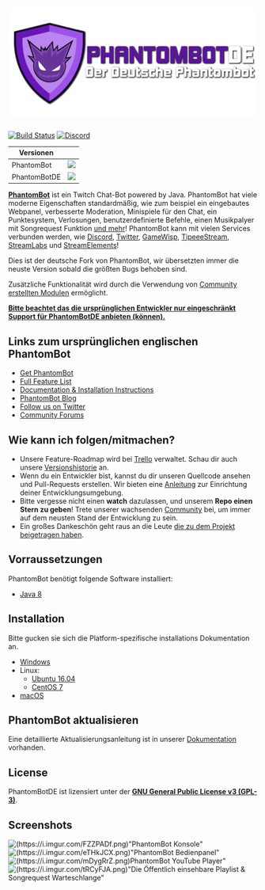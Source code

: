 
# <img alt="PhantomBotDE" src="/.github/logo.png" width="600px"/>

[![Build Status](https://img.shields.io/travis/PhantomBotDE/PhantomBotDE.svg?style=popout)](https://travis-ci.org/PhantomBotDE/PhantomBotDE)
[![Discord](https://discordapp.com/api/guilds/107910097937682432/widget.png?style=shield)](https://discord.gg/Xdh5SRY)

| Versionen | |
|--------------|---|
| PhantomBot   | [![](https://img.shields.io/github/release/phantombot/phantombot.svg?style=for-the-badge)](https://github.com/PhantomBot/PhantomBot/releases/latest) |
| PhantomBotDE | [![](https://img.shields.io/github/release-pre/PhantomBotDE/PhantomBotDE.svg?style=for-the-badge)](https://github.com/PhantomBotDE/PhantomBotDE/releases/latest) |

[**PhantomBot**](https://phantombot.tv) ist ein Twitch Chat-Bot powered by Java. 
PhantomBot hat viele moderne Eigenschaften standardmäßig, wie zum beispiel ein eingebautes Webpanel, verbesserte Moderation, Minispiele für den Chat, ein Punktesystem, Verlosungen, benutzerdefinierte Befehle, einen Musikpalyer mit Songrequest Funktion [und mehr](https://phantombot.tv/features)! PhantomBot kann mit vielen Services verbunden werden, wie  [Discord](https://discordapp.com/), [Twitter](https://twitter.com), [GameWisp](https://gamewisp.com), [TipeeeStream](https://tipeeestream.com), [StreamLabs](https://streamlabs.com) und [StreamElements](https://streamelements.com)!

Dies ist der deutsche Fork von PhantomBot, wir übersetzten immer die neuste Version sobald die größten Bugs behoben sind.

Zusätzliche Funktionalität wird durch die Verwendung von [Community erstellten Modulen](https://community.phantombot.tv/c/custom-modules) ermöglicht.

<u>**Bitte beachtet das die ursprünglichen Entwickler nur eingeschränkt Support für PhantomBotDE anbieten (können).**</u>

## Links zum ursprünglichen englischen PhantomBot
* [Get PhantomBot](https://phantombot.tv/ "PhantomBot")
* [Full Feature List](https://phantombot.tv/features "PhantomBot Features")
* [Documentation & Installation Instructions](https://docs.phantombot.tv "Documenation and Installation Instructions")
* [PhantomBot Blog](https://blog.phantombot.tv "PhantomBot Blog")
* [Follow us on Twitter](https://www.twitter.com/PhantomBot "PhantomBot Twitter")
* [Community Forums](https://community.phantombot.tv "PhantomBot Community Forums")

## Wie kann ich folgen/mitmachen?

* Unsere Feature-Roadmap wird bei [Trello](https://trello.com/b/prjUApDO) verwaltet. Schau dir auch unsere [Versionshistorie](https://phantombot.tv/changelog) an.
* Wenn du ein Entwickler bist, kannst du dir unseren Quellcode ansehen und Pull-Requests erstellen. Wir bieten eine [Anleitung](https://github.com/PhantomBot/PhantomBot/blob/master/DEVSETUP.md) zur Einrichtung deiner Entwicklungsumgebung.
* Bitte vergesse nicht einen **watch** dazulassen, und unserem **Repo einen Stern zu geben**! Trete unserer wachsenden [Community](https://community.phantombot.tv) bei, um immer auf dem neusten Stand der Entwicklung zu sein.
* Ein großes Dankeschön geht raus an die Leute [die zu dem Projekt beigetragen haben](https://github.com/PhantomBot/PhantomBot/graphs/contributors).

## Vorraussetzungen

PhantomBot benötigt folgende Software installiert:

* [Java 8](https://www.java.com/en/download/)

## Installation
Bitte gucken sie sich die Platform-spezifische installations Dokumentation an.
* [Windows](https://community.phantombot.tv/t/windows-setup-guide/60)
* Linux:
  * [Ubuntu 16.04](https://community.phantombot.tv/t/ubuntu-16-04-lts-setup-guide/61)
  * [CentOS 7](https://community.phantombot.tv/t/centos-7-setup-guide/62)
* [macOS](https://community.phantombot.tv/t/macos-setup-guide/63)

## PhantomBot aktualisieren

Eine detaillierte Aktualisierungsanleitung ist in unserer [Dokumentation](https://community.phantombot.tv/t/how-to-update-phantombot/) vorhanden.


## License

PhantomBotDE ist lizensiert unter der [**GNU General Public License v3 (GPL-3)**](https://www.gnu.org/copyleft/gpl.html).

## Screenshots
![(https://i.imgur.com/FZZPADf.png)"PhantomBot Konsole"](https://i.imgur.com/FZZPADf.png "Die Konsole")
![(https://i.imgur.com/eTHkJCX.png)"PhantomBot Bedienpanel"](https://i.imgur.com/eTHkJCX.png "Das Bedienpanel")
![(https://i.imgur.com/mDygRrZ.png)PhantomBot YouTube Player"](https://i.imgur.com/mDygRrZ.png "Der YouTube Player")
![(https://i.imgur.com/tRCyFJA.png)"Die Öffentlich einsehbare Playlist & Songrequest Warteschlange"](https://i.imgur.com/tRCyFJA.png "PhantomBot Öffentlich einsehbare Playlist & Songrequest Warteschlange")

